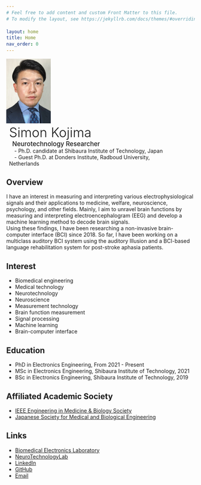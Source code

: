 ```yaml
---
# Feel free to add content and custom Front Matter to this file.
# To modify the layout, see https://jekyllrb.com/docs/themes/#overriding-theme-defaults

layout: home
title: Home
nav_order: 0
---
```


<meta property="og:image" content="./media/favicon-16x16.png"/>

<style>
#top p{ 
  display: inline-block;
}
#top #image {
  width: 8.5em;
  padding: 0 0 0 0;
  margin: 0 0 0 0;
  vertical-align: middle;
}
#top #desc {
  width: 32.5em;
  padding: 0 0 0 1.5%;
  margin: 0 0 0 0;
  vertical-align: middle;
}
</style>

<div id='top'>
<p id='image'><img src="./media/image_cropped.jpg"></p>
<p id='desc'>
<span style="font-size:2.5em;font-weight: 300;">Simon Kojima</span><br>
<span style="font-size:1.2em;font-weight: 500">&ensp;Neurotechnology Researcher</span><br>
<span style="font-size:1em;">&emsp;- Ph.D. candidate at Shibaura Institute of Technology, Japan</span><br>
<span style="font-size:1em;">&emsp;- Guest Ph.D. at Donders Institute, Radboud University, Netherlands</span>
</p>
</div>

## Overview
I have an interest in measuring and interpreting various electrophysiological signals and their applications to medicine, welfare, neuroscience, psychology, and other fields. Mainly, I aim to unravel brain functions by measuring and interpreting electroencephalogram (EEG) and develop a machine learning method to decode brain signals.  
Using these findings, I have been researching a non-invasive brain-computer interface (BCI) since 2018. So far, I have been working on a multiclass auditory BCI system using the auditory Illusion and a BCI-based language rehabilitation system for post-stroke aphasia patients.

## Interest
- Biomedical engineering
- Medical technology
- Neurotechnology
- Neuroscience
- Measurement technology
- Brain function measurement
- Signal processing
- Machine learning
- Brain-computer interface


## Education
- PhD in Electronics Engineering, From 2021 - Present
- MSc in Electronics Engineering, Shibaura Institute of Technology, 2021  
- BSc in Electronics Engineering, Shibaura Institute of Technology, 2019  

## Affiliated Academic Society
- [IEEE Engineering in Medicine & Biology Society](https://www.embs.org/)
- [Japanese Society for Medical and Biological Engineering](http://jsmbe.org/en/index.html)

## Links
- [Biomedical Electronics Laboratory](https://www.shibaura-it.ac.jp/en/research/lab/engineering/ele/shinichiro_kanoh.html)
- [NeuroTechnologyLab](https://neurotechlab.socsci.ru.nl/)
- [LinkedIn](https://www.linkedin.com/in/simon-kojima-760948128/)
- [GitHub](https://github.com/simonkojima)
- [Email](mailto:simon.kojima@outlook.com)
